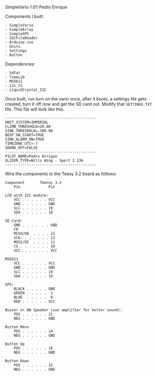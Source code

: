 SimpleVario 1.0!!
Pedro Enrique

Components I built:

    - SimpleVario
    - SimpleArray
    - SimpleGPS
    - IGCFileReader
    - Arduino.ino
    - Units
    - Settings
    - Button

Dependencies:

    - SdFat
    - TimeLib
    - MS5611
    - i2c_t3
    - LiquidCrystal_I2C

Once built, run turn on the vario once, after it boots, a settings file gets
created, turn it off now and get the SD card out. Modify that `SETTINGS.TXT` 
file. This file will look like this.
```
------------------------------------------
UNIT_SYSTEM=IMPERIAL
CLIMB_THRESHOLD=20.00
SINK_THRESHOLD=-300.00
BEEP_ON_START=TRUE
SINK_ALARM_ON=TRUE
TIMEZONE_UTC=-7
SOUND_OFF=FALSE
------------------------------------------
PILOT_NAME=Pedro Enrique
GLIDER_TYPE=Wills Wing - Sport 2 136
------------------------------------------
```

Wire the components to the Teesy 3.2 board as follows:

    Component       Teensy 3.2
        Pin             Pin

    LCD with I2C module:
        VCC . . . . . . VCC
        GND . . . . . . GND
        SLC . . . . . . 19
        SDA . . . . . . 18

    SD Card:
        GND . . . .  . . GND
        C0
        MISO/DO  . . . . 12
        SCK. . . . . . . 13
        MOSI/DI  . . . . 11
        CS . . . . . . . 10
        VCC. . . . . . . VCC

    MS5611
        VCC . . . . . . VCC
        GND . . . . . . GND
        SLC . . . . . . 19
        SDA . . . . . . 18

    GPS:
        BLACK . . . . . GND
        GREEN . . . . .  1
        BLUE  . . . . .  0
        RED . . . . . . VCC
    
    Buzzer or 8W Speaker (use amplifier for better sound):
        POS . . . . . . 21
        NEG . . . . . . GND

    Button Menu
        POS . . . . . . 14
        NEG . . . . . . GND

    Button Up
        POS . . . . . . 16
        NEG . . . . . . GND

    Button Down
        POS . . . . . . 15
        NEG . . . . . . GND
